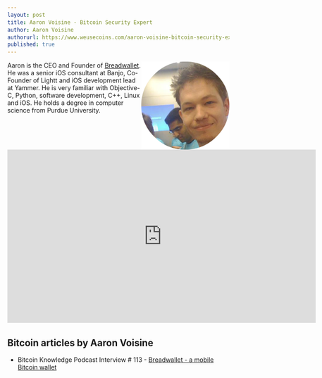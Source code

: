 ```yaml
---
layout: post
title: Aaron Voisine - Bitcoin Security Expert
author: Aaron Voisine
authorurl: https://www.weusecoins.com/aaron-voisine-bitcoin-security-expert
published: true
---
```


<img src="/images/aaron-voisine.png" alt="Aaron Voisine" align="right">Aaron is the CEO and Founder of <a href="/breadwallet/">Breadwallet</a>. He was a senior iOS consultant at Banjo, Co-Founder of Lightt and iOS development lead at Yammer. He is very familiar with Objective-C, Python, software development, C++, Linux and iOS. He holds a degree in computer science from Purdue University.


<iframe width="700" height="394" src="https://www.youtube.com/embed/B0GLZOM6V4c" frameborder="0" allowfullscreen></iframe>


## Bitcoin articles by Aaron Voisine

<ul>
<li>Bitcoin Knowledge Podcast Interview # 113 - <a href="/mobile-bitcoin-wallet/">Breadwallet - a mobile Bitcoin wallet</a></li>
</ul>
